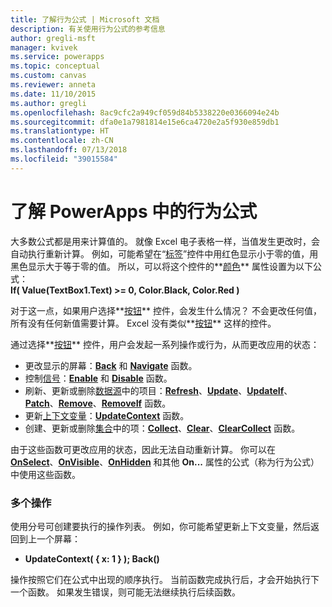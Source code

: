 ```yaml
---
title: 了解行为公式 | Microsoft 文档
description: 有关使用行为公式的参考信息
author: gregli-msft
manager: kvivek
ms.service: powerapps
ms.topic: conceptual
ms.custom: canvas
ms.reviewer: anneta
ms.date: 11/10/2015
ms.author: gregli
ms.openlocfilehash: 8ac9cfc2a949cf059d84b5338220e0366094e24b
ms.sourcegitcommit: dfa0e1a7981814e15e6ca4720e2a5f930e859db1
ms.translationtype: HT
ms.contentlocale: zh-CN
ms.lasthandoff: 07/13/2018
ms.locfileid: "39015584"
---
```

# <a name="understand-behavior-formulas-in-powerapps"></a>了解 PowerApps 中的行为公式

大多数公式都是用来计算值的。  就像 Excel 电子表格一样，当值发生更改时，会自动执行重新计算。  例如，可能希望在“[标签](controls/control-text-box.md)”控件中用红色显示小于零的值，用黑色显示大于等于零的值。 所以，可以将这个控件的**[颜色](controls/properties-color-border.md)** 属性设置为以下公式：
<br>**If( Value(TextBox1.Text) >= 0, Color.Black, Color.Red )**

对于这一点，如果用户选择**[按钮](controls/control-button.md)** 控件，会发生什么情况？  不会更改任何值，所有没有任何新值需要计算。 Excel 没有类似**[按钮](controls/control-button.md)** 这样的控件。  

通过选择**[按钮](controls/control-button.md)** 控件，用户会发起一系列操作或行为，从而更改应用的状态：

* 更改显示的屏幕：**[Back](functions/function-navigate.md)** 和 **[Navigate](functions/function-navigate.md)** 函数。
* 控制[信号](functions/signals.md)：**[Enable](functions/function-enable-disable.md)** 和 **[Disable](functions/function-enable-disable.md)** 函数。
* 刷新、更新或删除[数据源](working-with-data-sources.md)中的项目：**[Refresh](functions/function-refresh.md)**、**[Update](functions/function-update-updateif.md)**、**[UpdateIf](functions/function-update-updateif.md)**、**[Patch](functions/function-patch.md)**、**[Remove](functions/function-remove-removeif.md)**、**[RemoveIf](functions/function-remove-removeif.md)** 函数。
* 更新[上下文变量](working-with-variables.md#create-a-context-variable)：**[UpdateContext](functions/function-updatecontext.md)** 函数。
* 创建、更新或删除[集合](working-with-data-sources.md#collections)中的项：**[Collect](functions/function-clear-collect-clearcollect.md)**、**[Clear](functions/function-clear-collect-clearcollect.md)**、**[ClearCollect](functions/function-clear-collect-clearcollect.md)** 函数。

由于这些函数可更改应用的状态，因此无法自动重新计算。 你可以在 **[OnSelect](controls/properties-core.md)**、**[OnVisible](controls/control-screen.md)**、**[OnHidden](controls/control-screen.md)** 和其他 **On...** 属性的公式（称为行为公式）中使用这些函数。

### <a name="more-than-one-action"></a>多个操作
使用分号可创建要执行的操作列表。 例如，你可能希望更新上下文变量，然后返回到上一个屏幕：

* **UpdateContext( { x: 1 } ); Back()**

操作按照它们在公式中出现的顺序执行。  当前函数完成执行后，才会开始执行下一个函数。 如果发生错误，则可能无法继续执行后续函数。

